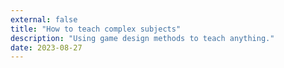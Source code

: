 ```yaml
---
external: false
title: "How to teach complex subjects"
description: "Using game design methods to teach anything."
date: 2023-08-27
---
```

